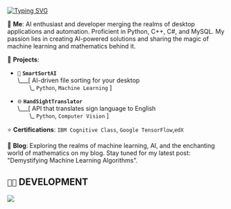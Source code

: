 <!---  
### `🤖` WELCOME TO JAYCE GREYSEN'S AI LAB!
![AI Lab](https://your-image-url-here.com)
!--->

[![Typing SVG](https://readme-typing-svg.herokuapp.com?font=Fira+Code&pause=1000&width=435&lines=Hello%2C+World!;Im+jayce+graysen+an+ai+developer;thank+for+stoppping+by%2C+follow+my+other+social)](https://git.io/typing-svg)


💬 **Me**: AI enthusiast and developer merging the realms of desktop applications and automation. Proficient in Python, C++, C#, and MySQL. My passion lies in creating AI-powered solutions and sharing the magic of machine learning and mathematics behind it.

🌱 **Projects**:

- `🧮` **`SmartSortAI`**<br>
\\___[ AI-driven file sorting for your desktop<br>
&nbsp;&nbsp;&nbsp;&nbsp;&nbsp;&nbsp;&nbsp;\\\_ `Python`, `Machine Learning` ]

- `🌐` **`HandSightTranslator`**<br>
\\___[ API that translates sign language to English<br>
&nbsp;&nbsp;&nbsp;&nbsp;&nbsp;&nbsp;&nbsp;\\\_ `Python`, `Computer Vision` ]


⭐ **Certifications**: `IBM Cognitive Class`, `Google TensorFlow`,`edX`

📝 **Blog**: Exploring the realms of machine learning, AI, and the enchanting world of mathematics on my blog. Stay tuned for my latest post: "Demystifying Machine Learning Algorithms".

## `👨‍💻` DEVELOPMENT
[![](https://skillicons.dev/icons?i=python,cpp,rust,mysql,aiscript,linux,pytorch,bash,tensorflow,javascrip)](https://skillicons.dev)
